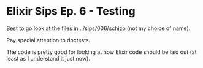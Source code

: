 # Elixir Sips Ep. 6 - Testing

Best to go look at the files in ../sips/006/schizo (not my choice of name).

Pay special attention to doctests.

The code is pretty good for looking at how Elixir code should be laid out (at least as I understand it just now).
